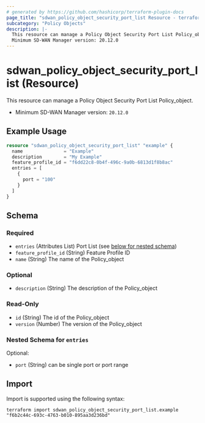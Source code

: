 ```yaml
---
# generated by https://github.com/hashicorp/terraform-plugin-docs
page_title: "sdwan_policy_object_security_port_list Resource - terraform-provider-sdwan"
subcategory: "Policy Objects"
description: |-
  This resource can manage a Policy Object Security Port List Policy_object.
  Minimum SD-WAN Manager version: 20.12.0
---
```


# sdwan_policy_object_security_port_list (Resource)

This resource can manage a Policy Object Security Port List Policy_object.
  - Minimum SD-WAN Manager version: `20.12.0`

## Example Usage

```terraform
resource "sdwan_policy_object_security_port_list" "example" {
  name               = "Example"
  description        = "My Example"
  feature_profile_id = "f6dd22c8-0b4f-496c-9a0b-6813d1f8b8ac"
  entries = [
    {
      port = "100"
    }
  ]
}
```

<!-- schema generated by tfplugindocs -->
## Schema

### Required

- `entries` (Attributes List) Port List (see [below for nested schema](#nestedatt--entries))
- `feature_profile_id` (String) Feature Profile ID
- `name` (String) The name of the Policy_object

### Optional

- `description` (String) The description of the Policy_object

### Read-Only

- `id` (String) The id of the Policy_object
- `version` (Number) The version of the Policy_object

<a id="nestedatt--entries"></a>
### Nested Schema for `entries`

Optional:

- `port` (String) can be single port or port range

## Import

Import is supported using the following syntax:

```shell
terraform import sdwan_policy_object_security_port_list.example "f6b2c44c-693c-4763-b010-895aa3d236bd"
```
